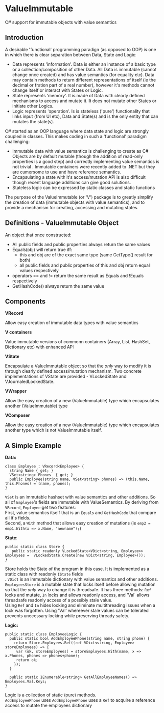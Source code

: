 # ValueImmutable
C# support for immutable objects with value semantics

## Introduction

A desirable 'functional' programming paradign (as opposed to OOP) is one in which there is clear separation between Data, State and Logic:
- Data represents 'information'. Data is either an instance of a basic type or a collection/composition of other Data. All Data is immutable (cannot change once created) and has value semantics (for equality etc). Data may contain methods to return different representations of itself (ie the decimal or fration part of a real number), however it's methods cannot change itself or interact with States or Logic.
- State represents 'memory'. It is made of Data with clearly defined mechanisms to access and mutate it. It does not mutate other States or initiate other Logics. 
- Logic represents 'operation'. Is is stateless ('pure') functionality that links input (from UI etc), Data and State(s) and is the only entity that can mutates the state(s).

C# started as an OOP language where data state and logic are strongly coupled in classes. This makes coding in such a 'functional' paradigm challenging:
- Immutable data with value semantics is challenging to create as C# Objects are by default mutable (though the addition of read-only properties is a good step) and correctly implementing value semantics is not trivial . Immutable containers were recently added to .NET but they are cumersome to use and have reference semantics. 
- Encapsulating a state with it's access/mutation API is also difficult though recent language additions can give good solutions.
- Stateless logic can be expressed by static classes and static functions

The purpose of the ValueImmutable (or 'V') package is to greatly simplify the creation of data (immutable objects with value semantics), and to provide a mechanism for creating, accessing and mutating states.

## Definitions - ValueImmutable Object

An object that once constructed:

- All public fields and public properties always return the same values
- Equals(obj) will return true iff:
   - this and obj are of the exact same type (same GetType() result for both)
   - all public fields and public properties of this and obj return equal values respectively
- operators == and != return the same result as Equals and !Equals respectively
- GetHashCode() always return the same value

## Components

**VRecord** 

Allow easy creation of immutable data types with value semantics

**V containers**

Value immutable versions of commonn containers (Array, List, HashSet, Dictionary etc) with enhanced API

**VState**

Encapsulate a ValueImmutable object so that the _only_ way to modify it is through clearly defined access/mutation mechanism. Two concrete implementations of VState are provided - VLockedState and VJournaledLockedState.

**VWrapper**

Allow the easy creation of a new (ValueImmutable) type which encapsulates another (ValueImmutable) type 

**VComposer**

Allow the easy creation of a new (ValueImmutable) type which encapsulates another type which is not ValueImmutable itself.  


## A Simple Example

**Data:**
```
class Employee : VRecord<Employee> {
  string Name { get; }
  VSet<string> Phones  { get; }
  public Employee(string name, VSet<string> phones) => (this.Name, this.Phones) = (name, phones);
}
```
`VSet` is an immutable hashset with value semantics and other additions. So all of `Employee`'s fields are immutable with ValueSemantics. 
By deriving from `VRecord`, `Employee` get two features:<br> 
First, value semantics itself that is an `Equals` and `GetHashCode` that compare all it's fields.<br>
Second, a `With` method that allows easy creation of mutations (ie `emp2 = emp1.With(x => x.Name, "newname");`)


**State:**
```
public static class Store {
   public static readonly VLockedState<VDict<string, Employee>> Employees =  VLockedState.Create(new VDict<string, Employee>());
}
```
Store holds the State of the program in this case. It is implemented as a static class with readonly `IState` fields<br>. 
`VDict` is an immutable dictionary with value semantics and other additions. 
`EmployeesStore` is a mutable state that locks itself before allowing mutation so that the _only_ way to change it is threadsafe. It has three methods: `Ref` locks and mutate, `In` locks and allows readonly access, and 'Val' allows threadsafe readonly access of a possibly stale value. <br>
Using `Ref` and `In` hides locking and eliminate multithreading issues when a lock was forgotten. Using 'Val' whereever stale values can be tolerated prevents unecessary locking while preserving thready safety.


**Logic:**
```
public static class EmployeeLogic {
  public static bool AddEmployeePhone(string name, string phone) {
    return Store.Employees.Ref((ref VDict<string, Employee> storeEmployees) => {
     var (ok, storeEmployees) = storeEmployees.With(name, x => x.Phones, phones => phones+phone);
     return ok;
    });
  }

  public static IEnumerable<string> GetAllEmployeeNames() => Employees.Val.Keys;
}  
```
Logic is a collection of static (pure) methods.<br>
`AddEmployeePhone` uses 
`AddEmployeePhone` uses a `Ref` to acquire a reference access to mutate the employees dictionary

